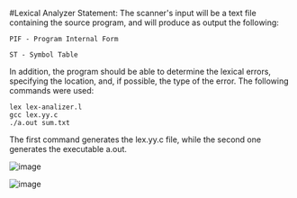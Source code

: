 #Lexical Analyzer
 Statement:
  The scanner's input will be a text file containing the source program, and will produce as output the following:

    PIF - Program Internal Form

    ST - Symbol Table

 In addition, the program should be able to determine the lexical errors, specifying the location, and, if possible, the type of the error.
 The following commands were used:

    lex lex-analizer.l
    gcc lex.yy.c
    ./a.out sum.txt

 The first command generates the lex.yy.c file, while the second one generates the executable a.out.

![image](https://user-images.githubusercontent.com/102168199/203989789-396f2352-f15f-4351-8fc3-7f7d0da45cc6.png)

![image](https://user-images.githubusercontent.com/102168199/203990237-c96704ea-50f7-44f1-b432-96232ddeada9.png)
